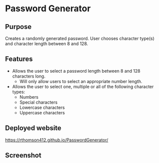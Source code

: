 # Password Generator

## Purpose
Creates a randomly generated password. User chooses character type(s) and character length between 8 and 128.

## Features
* Allows the user to select a password length between 8 and 128 characters long.
  * Will only allow users to select an appropriate number length.
* Allows the user to select one, multiple or all of the following character types:
  * Numbers
  * Special characters
  * Lowercase characters
  * Uppercase characters

## Deployed website
https://rthomson412.github.io/PasswordGenerator/

## Screenshot


